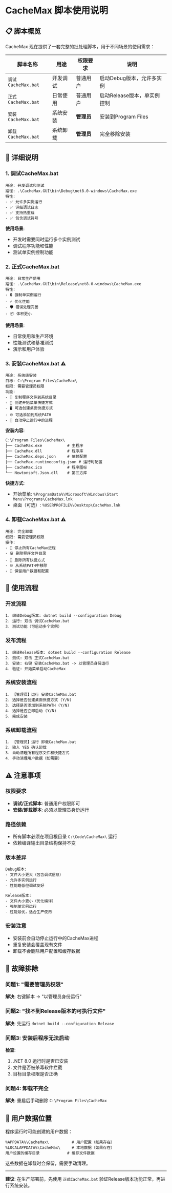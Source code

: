 # CacheMax 脚本使用说明

## 📋 脚本概览

CacheMax 现在提供了一套完整的批处理脚本，用于不同场景的使用需求：

| 脚本名称 | 用途 | 权限要求 | 说明 |
|----------|------|----------|------|
| `调试CacheMax.bat` | 开发调试 | 普通用户 | 启动Debug版本，允许多实例 |
| `正式CacheMax.bat` | 日常使用 | 普通用户 | 启动Release版本，单实例控制 |
| `安装CacheMax.bat` | 系统安装 | **管理员** | 安装到Program Files |
| `卸载CacheMax.bat` | 系统卸载 | **管理员** | 完全移除安装 |

## 🔧 详细说明

### 1. 调试CacheMax.bat
```
用途: 开发调试和测试
路径: .\CacheMax.GUI\bin\Debug\net8.0-windows\CacheMax.exe
特性:
- ✅ 允许多实例运行
- ✅ 详细调试日志
- ✅ 支持热重载
- ✅ 包含调试符号
```

**使用场景**:
- 开发时需要同时运行多个实例测试
- 调试程序功能和性能
- 测试单实例控制功能

### 2. 正式CacheMax.bat
```
用途: 日常生产使用
路径: .\CacheMax.GUI\bin\Release\net8.0-windows\CacheMax.exe
特性:
- 🔒 强制单实例运行
- ⚡ 优化性能
- 🛡️ 错误处理完善
- 📦 体积更小
```

**使用场景**:
- 日常使用和生产环境
- 性能测试和基准测试
- 演示和用户体验

### 3. 安装CacheMax.bat ⚠️
```
用途: 系统级安装
目标: C:\Program Files\CacheMax\
权限: 需要管理员权限
功能:
- 📁 复制程序文件到系统目录
- 🔗 创建开始菜单快捷方式
- 🖥️ 可选创建桌面快捷方式
- 🌐 可选添加到系统PATH
- 🛑 自动停止运行中的进程
```

**安装内容**:
```
C:\Program Files\CacheMax\
├── CacheMax.exe           # 主程序
├── CacheMax.dll           # 程序库
├── CacheMax.deps.json     # 依赖配置
├── CacheMax.runtimeconfig.json # 运行时配置
├── CacheMax.ico           # 程序图标
└── Newtonsoft.Json.dll    # 第三方库
```

**快捷方式**:
- 开始菜单: `%ProgramData%\Microsoft\Windows\Start Menu\Programs\CacheMax.lnk`
- 桌面（可选）: `%USERPROFILE%\Desktop\CacheMax.lnk`

### 4. 卸载CacheMax.bat ⚠️
```
用途: 完全卸载
权限: 需要管理员权限
操作:
- 🛑 停止所有CacheMax进程
- 🗑️ 删除程序文件目录
- 🔗 删除所有快捷方式
- 🌐 从系统PATH中移除
- 💾 保留用户数据和配置
```

## 🚀 使用流程

### 开发流程
```
1. 编译Debug版本: dotnet build --configuration Debug
2. 运行: 双击 调试CacheMax.bat
3. 测试功能（可启动多个实例）
```

### 发布流程
```
1. 编译Release版本: dotnet build --configuration Release
2. 测试: 双击 正式CacheMax.bat
3. 安装: 右键 安装CacheMax.bat -> 以管理员身份运行
4. 验证: 开始菜单启动CacheMax
```

### 系统安装流程
```
1. 【管理员】运行 安装CacheMax.bat
2. 选择是否创建桌面快捷方式 (Y/N)
3. 选择是否添加到系统PATH (Y/N)
4. 选择是否立即启动 (Y/N)
5. 完成安装
```

### 系统卸载流程
```
1. 【管理员】运行 卸载CacheMax.bat
2. 输入 YES 确认卸载
3. 自动清理所有程序文件和快捷方式
4. 手动清理用户数据（如需要）
```

## ⚠️ 注意事项

### 权限要求
- **调试/正式脚本**: 普通用户权限即可
- **安装/卸载脚本**: 必须以管理员身份运行

### 路径依赖
- 所有脚本必须在项目根目录 `C:\Code\CacheMax\` 运行
- 依赖编译输出目录结构保持不变

### 版本差异
```
Debug版本:
- 文件大小更大（包含调试信息）
- 允许多实例运行
- 性能略低但调试友好

Release版本:
- 文件大小更小（优化编译）
- 强制单实例运行
- 性能最优，适合生产使用
```

### 安装注意
- 安装前会自动停止运行中的CacheMax进程
- 重复安装会覆盖现有文件
- 卸载不会删除用户配置和缓存数据

## 🐛 故障排除

### 问题1: "需要管理员权限"
**解决**: 右键脚本 -> "以管理员身份运行"

### 问题2: "找不到Release版本的可执行文件"
**解决**: 先运行 `dotnet build --configuration Release`

### 问题3: 安装后程序无法启动
**检查**:
1. .NET 8.0 运行时是否已安装
2. 文件是否被杀毒软件拦截
3. 目标目录权限是否正确

### 问题4: 卸载不完全
**解决**: 重启后手动删除 `C:\Program Files\CacheMax`

## 📁 用户数据位置

程序运行时可能创建的用户数据：
```
%APPDATA%\CacheMax\          # 用户配置（如果存在）
%LOCALAPPDATA%\CacheMax\     # 本地数据（如果存在）
用户设置的缓存目录            # 缓存文件数据
```

这些数据在卸载时会保留，需要手动清理。

---

**建议**: 在生产部署前，先使用 `正式CacheMax.bat` 验证Release版本功能正常，再进行系统安装。